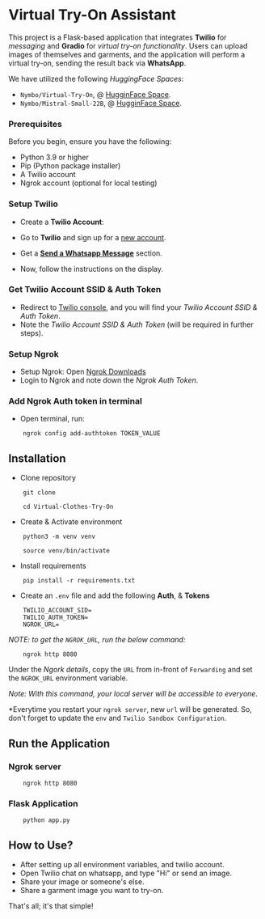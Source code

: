 # Virtual Try-On Assistant

This project is a Flask-based application that integrates **Twilio** for *messaging* and **Gradio** for *virtual try-on functionality*. Users can upload images of themselves and garments, and the application will perform a virtual try-on, sending the result back via **WhatsApp**.

We have utilized the following *HuggingFace Spaces*:
- `Nymbo/Virtual-Try-On`, @ [HugginFace Space](https://huggingface.co/spaces/Nymbo/Virtual-Try-On).
- `Nymbo/Mistral-Small-22B`, @ [HugginFace Space](https://huggingface.co/spaces/Nymbo/Mistral-Small-22B).

### Prerequisites
Before you begin, ensure you have the following:

- Python 3.9 or higher
- Pip (Python package installer)
- A Twilio account
- Ngrok account (optional for local testing)

### Setup Twilio
- Create a **Twilio Account**:
- Go to **Twilio** and sign up for a [new account](https://www.twilio.com/login).
- Get a [**Send a Whatsapp Message**](https://console.twilio.com/us1/develop/sms/try-it-out/whatsapp-learn?frameUrl=%2Fconsole%2Fsms%2Fwhatsapp%2Flearn%3Fx-target-region%3Dus1) section.

- Now, follow the instructions on the display.

### Get Twilio Account SSID & Auth Token

- Redirect to [Twilio console](https://console.twilio.com/), and you will find your *Twilio Account SSID & Auth Token*.
- Note the *Twilio Account SSID & Auth Token* (will be required in further steps).


### Setup Ngrok
- Setup Ngrok: Open [Ngrok Downloads](https://ngrok.com/download)
- Login to Ngrok and note down the *Ngrok Auth Token*.


### Add Ngrok Auth token in terminal

- Open terminal, run:

```
    ngrok config add-authtoken TOKEN_VALUE
```

## Installation

- Clone repository

```
    git clone 
```
```
    cd Virtual-Clothes-Try-On 
```

- Create & Activate environment

```
    python3 -m venv venv
```

```
    source venv/bin/activate
```

- Install requirements

```
    pip install -r requirements.txt
```

- Create an `.env` file and add the following **Auth**, & **Tokens**

```
    TWILIO_ACCOUNT_SID=
    TWILIO_AUTH_TOKEN=
    NGROK_URL=
```


*NOTE: to get the `NGROK_URL`, run the below command:*

```
    ngrok http 8080
```

Under the *Ngork details*, copy the `URL` from in-front of `Forwarding` and set the `NGROK_URL` environment variable.

*Note: With this command, your local server will be accessible to everyone.*

*Everytime you restart your `ngrok server`, new `url` will be generated. So, don't forget to update the `env` and `Twilio Sandbox Configuration`. 

## Run the Application

### Ngrok server

```
    ngrok http 8080
```

### Flask Application

```
    python app.py
```

## How to Use?

- After setting up all environment variables, and twilio account.
- Open Twilio chat on whatsapp, and type "Hi" or send an image.
- Share your image or someone's else.
- Share a garment image you want to try-on.

That's all; it's that simple!




